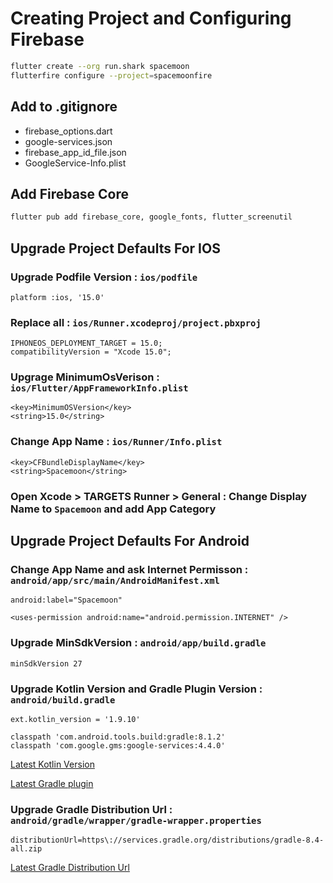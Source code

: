 # Creating Project and Configuring Firebase

```bash
flutter create --org run.shark spacemoon
flutterfire configure --project=spacemoonfire
```

## Add to .gitignore

* firebase_options.dart
* google-services.json
* firebase_app_id_file.json
* GoogleService-Info.plist

## Add Firebase Core

```bash
flutter pub add firebase_core, google_fonts, flutter_screenutil
```

## Upgrade Project Defaults For IOS

### Upgrade Podfile Version : `ios/podfile`

```code
platform :ios, '15.0'
```

### Replace all : `ios/Runner.xcodeproj/project.pbxproj`

```code
IPHONEOS_DEPLOYMENT_TARGET = 15.0;
compatibilityVersion = "Xcode 15.0";
```

### Upgrage MinimumOsVerison : `ios/Flutter/AppFrameworkInfo.plist`

```code
<key>MinimumOSVersion</key>
<string>15.0</string>
```

### Change App Name : `ios/Runner/Info.plist`

```code
<key>CFBundleDisplayName</key>
<string>Spacemoon</string>
```

### Open Xcode > TARGETS Runner > General : Change Display Name to `Spacemoon` and add App Category

## Upgrade Project Defaults For Android

### Change App Name and ask Internet Permisson : `android/app/src/main/AndroidManifest.xml`

```code
android:label="Spacemoon"

<uses-permission android:name="android.permission.INTERNET" />
```

### Upgrade MinSdkVersion : `android/app/build.gradle`

```code
minSdkVersion 27
```

### Upgrade Kotlin Version and Gradle Plugin Version : `android/build.gradle`

```code
ext.kotlin_version = '1.9.10'

classpath 'com.android.tools.build:gradle:8.1.2'
classpath 'com.google.gms:google-services:4.4.0'
```

[Latest Kotlin Version](https://kotlinlang.org/docs/releases.html#release-details)

[Latest Gradle plugin](https://developer.android.com/reference/tools/gradle-api)

### Upgrade Gradle Distribution Url : `android/gradle/wrapper/gradle-wrapper.properties`

```code
distributionUrl=https\://services.gradle.org/distributions/gradle-8.4-all.zip
```

[Latest Gradle Distribution Url](https://docs.gradle.org/current/userguide/gradle_wrapper.html)
